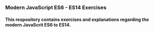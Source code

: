 ### Modern JavaScript ES6 - ES14 Exercises

#### This respository contains exercises and explanations regarding the modern JavaScrit ES6 to ES14.
